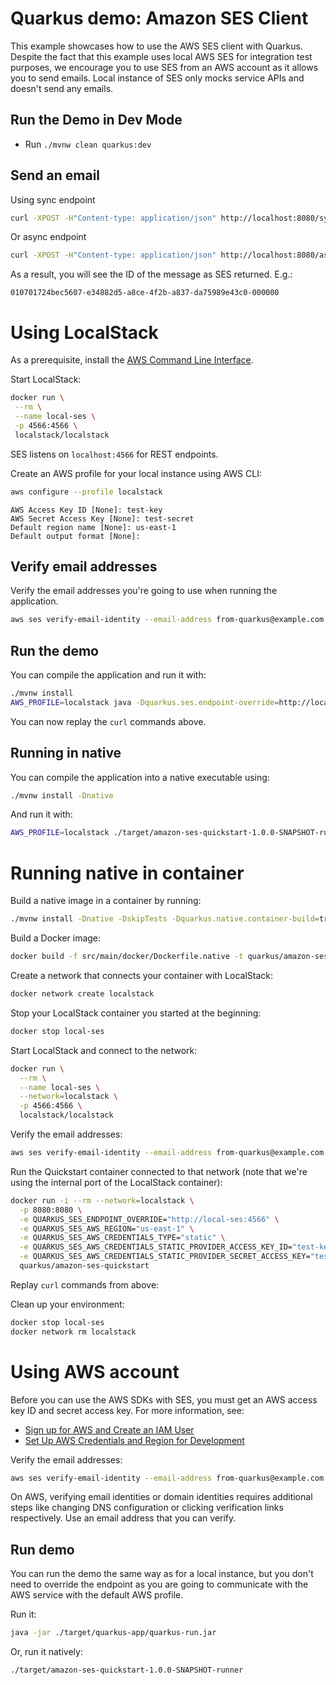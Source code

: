 # Quarkus demo: Amazon SES Client

This example showcases how to use the AWS SES client with Quarkus.
Despite the fact that this example uses local AWS SES for integration test purposes, we encourage you to use SES from an AWS account as it allows you to send emails.
Local instance of SES only mocks service APIs and doesn't send any emails.

## Run the Demo in Dev Mode

- Run `./mvnw clean quarkus:dev`

## Send an email

Using sync endpoint

```sh
curl -XPOST -H"Content-type: application/json" http://localhost:8080/sync/email -d'{"from": "from-quarkus@example.com", "to": "to-quarkus@example.com", "subject": "Hello from Quarkus", "body": "Quarkus is awesome"}'
```

Or async endpoint

```sh
curl -XPOST -H"Content-type: application/json" http://localhost:8080/async/email -d'{"from": "from-quarkus@example.com", "to": "to-quarkus@example.com", "subject": "Hello from Quarkus", "body": "Quarkus is awesome"}'
```

As a result, you will see the ID of the message as SES returned. E.g.:

```plain
010701724bec5607-e34882d5-a8ce-4f2b-a837-da75989e43c0-000000
```

# Using LocalStack

As a prerequisite, install the [AWS Command Line Interface](https://docs.aws.amazon.com/cli/latest/userguide/cli-chap-install.html).

Start LocalStack:

 ```sh
 docker run \
  --rm \
  --name local-ses \
  -p 4566:4566 \
  localstack/localstack
```

SES listens on `localhost:4566` for REST endpoints.

Create an AWS profile for your local instance using AWS CLI:

```sh
aws configure --profile localstack
```

```plain
AWS Access Key ID [None]: test-key
AWS Secret Access Key [None]: test-secret
Default region name [None]: us-east-1
Default output format [None]:
```

## Verify email addresses

Verify the email addresses you're going to use when running the application.

```sh
aws ses verify-email-identity --email-address from-quarkus@example.com --profile localstack --endpoint-url=http://localhost:4566
```

## Run the demo

You can compile the application and run it with:

```sh
./mvnw install
AWS_PROFILE=localstack java -Dquarkus.ses.endpoint-override=http://localhost:4566 -jar ./target/quarkus-app/quarkus-run.jar
```

You can now replay the `curl` commands above.

## Running in native

You can compile the application into a native executable using:

```sh
./mvnw install -Dnative
```

And run it with:

```sh
AWS_PROFILE=localstack ./target/amazon-ses-quickstart-1.0.0-SNAPSHOT-runner -Dquarkus.ses.endpoint-override=http://localhost:4566
```

# Running native in container

Build a native image in a container by running:

```sh
./mvnw install -Dnative -DskipTests -Dquarkus.native.container-build=true
```

Build a Docker image:

```sh
docker build -f src/main/docker/Dockerfile.native -t quarkus/amazon-ses-quickstart .
```

Create a network that connects your container with LocalStack:

```sh
docker network create localstack
```

Stop your LocalStack container you started at the beginning:

```sh
docker stop local-ses
```

Start LocalStack and connect to the network:

```sh
docker run \
  --rm \
  --name local-ses \
  --network=localstack \
  -p 4566:4566 \
  localstack/localstack
```

Verify the email addresses:

```sh
aws ses verify-email-identity --email-address from-quarkus@example.com --profile localstack --endpoint-url=http://localhost:4566
```

Run the Quickstart container connected to that network (note that we're using the internal port of the LocalStack container):

```sh
docker run -i --rm --network=localstack \
  -p 8080:8080 \
  -e QUARKUS_SES_ENDPOINT_OVERRIDE="http://local-ses:4566" \
  -e QUARKUS_SES_AWS_REGION="us-east-1" \
  -e QUARKUS_SES_AWS_CREDENTIALS_TYPE="static" \
  -e QUARKUS_SES_AWS_CREDENTIALS_STATIC_PROVIDER_ACCESS_KEY_ID="test-key" \
  -e QUARKUS_SES_AWS_CREDENTIALS_STATIC_PROVIDER_SECRET_ACCESS_KEY="test-secret" \
  quarkus/amazon-ses-quickstart
```

Replay `curl` commands from above:

Clean up your environment:

```sh
docker stop local-ses
docker network rm localstack
```

# Using AWS account

Before you can use the AWS SDKs with SES, you must get an AWS access key ID and secret access key.
For more information, see:
 - [Sign up for AWS and Create an IAM User](https://docs.aws.amazon.com/sdk-for-java/v2/developer-guide/signup-create-iam-user.html)
 - [Set Up AWS Credentials and Region for Development](https://docs.aws.amazon.com/sdk-for-java/v2/developer-guide/setup-credentials.html)

Verify the email addresses:

```sh
aws ses verify-email-identity --email-address from-quarkus@example.com
```

On AWS, verifying email identities or domain identities requires additional steps like changing DNS configuration or clicking verification links respectively. Use an email address that you can verify.

## Run demo

You can run the demo the same way as for a local instance, but you don't need to override the endpoint as you are going to communicate with the AWS service with the default AWS profile.

Run it:

```sh
java -jar ./target/quarkus-app/quarkus-run.jar
```

Or, run it natively:

```sh
./target/amazon-ses-quickstart-1.0.0-SNAPSHOT-runner
```
